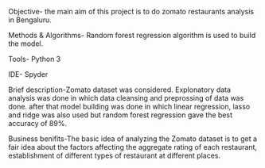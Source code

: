Objective- the main aim of this project is to do zomato restaurants analysis in Bengaluru.

Methods & Algorithms- Random forest regression algorithm is used to build the model.

Tools- Python 3

IDE- Spyder

Brief description-Zomato dataset was considered. Explonatory data analysis was done in which data cleansing and preprossing of data was done.
after that model building was done in which linear regression, lasso and ridge was also used but random forest regression gave the best accuracy 
of 89%.

Business benifits-The basic idea of analyzing the Zomato dataset is to get a fair idea about the factors affecting the aggregate rating of each restaurant, establishment of different types of restaurant at different places.


